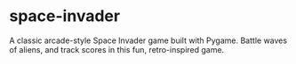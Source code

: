 # space-invader
A classic arcade-style Space Invader game built with Pygame. Battle waves of aliens, and track  scores in this fun, retro-inspired game.
